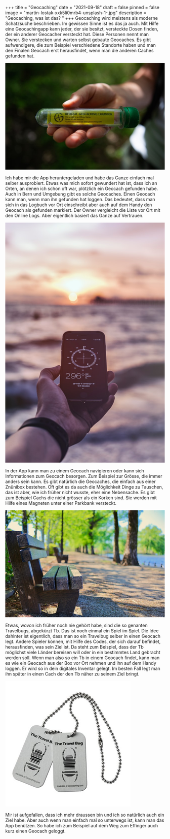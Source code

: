 +++
title = "Geocaching"
date = "2021-09-18"
draft = false
pinned = false
image = "martin-lostak-xxk5li0mrb4-unsplash-1-.jpg"
description = "Geocaching, was ist das? "
+++
Geocaching wird meistens als moderne Schatzsuche beschrieben. Im gewissen Sinne ist es das ja auch. Mit Hilfe eine Geocachingapp kann jeder, der sie besitzt, versteckte Dosen finden, der ein anderer Geocacher versteckt hat. Diese Personen nennt man Owner. Sie verstecken und warten selbst gebaute Geocaches. Es gibt aufwendigere, die zum Beispiel verschiedene Standorte haben und man den Finalen Geocach erst herausfindet, wenn man die anderen Caches gefunden hat. 

![](martin-lostak-xxk5li0mrb4-unsplash-1-.jpg)

Ich habe mir die App heruntergeladen und habe das Ganze einfach mal selber ausprobiert. Etwas was mich sofort gewundert hat ist, dass ich an Orten, an denen ich schon oft war, plötzlich ein Geocach gefunden habe. Auch in Bern und Umgebung gibt es solche Geocaches. Einen Geocach kann man, wenn man ihn gefunden hat loggen. Das bedeutet, dass man sich in das Logbuch vor Ort einschreibt aber auch auf dem Handy den Geocach als gefunden markiert. Der Owner vergleicht die Liste vor Ort mit den Online Logs. Aber eigentlich basiert das Ganze auf Vertrauen.

![](alex-perez-r8hco_-wcxq-unsplash.jpg)

In der App kann man zu einem Geocach navigieren oder kann sich Informationen zum Geocach besorgen. Zum Beispiel zur Grösse, die immer anders sein kann. Es gibt natürlich die Geocaches, die einfach aus einer Znünibox bestehen. Oft gibt es da auch die Möglichkeit Dinge zu Tauschen, das ist aber, wie ich früher nicht wusste, eher eine Nebensache. Es gibt zum Beispiel Cachs die nicht grösser als ein Korken sind. Sie werden mit Hilfe eines Magneten unter einer Parkbank versteckt.

![](duong-chung-sk8njrhraj4-unsplash.jpg)



Etwas, wovon ich früher noch nie gehört habe, sind die so genanten Travelbugs, abgekürzt Tb. Das ist noch einmal ein Spiel im Spiel. Die Idee dahinter ist eigentlich, dass man so ein Travelbug selber in einen Geocach legt. Andere Spieler können, mit Hilfe des Codes, der sich darauf befindet, herausfinden, was sein Ziel ist. Da steht zum Beispiel, dass der Tb möglichst viele Länder bereisen will oder in ein bestimmtes Land gebracht werden soll. Wenn man also so ein Tb in einem Geocach findet, kann man es wie ein Geocach aus der Box vor Ort nehmen und ihn auf dem Handy loggen. Er wird so in dein digitales Inventar gelegt. Im besten Fall legt man ihn später in einen Cach der den Tb näher zu seinem Ziel bringt.

![](image.jpg)

Mir ist aufgefallen, dass ich mehr draussen bin und ich so natürlich auch ein Ziel habe. Aber auch wenn man einfach mal so unterwegs ist, kann man das App benützen. So habe ich zum Beispiel auf dem Weg zum Effinger auch kurz einen Geocach geloggt.